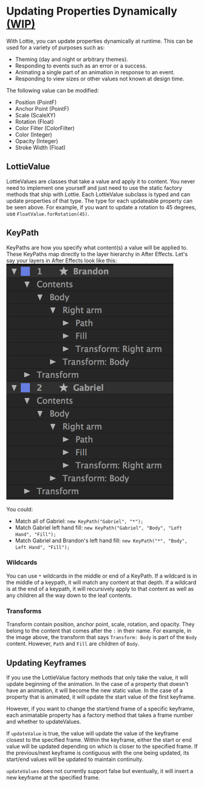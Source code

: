 # Updating Properties Dynamically [(WIP)](https://github.com/airbnb/lottie-android/pull/447/files)

With Lottie, you can update properties dynamically at runtime. This can be used for a variety of purposes such as:
* Theming (day and night or arbitrary themes).
* Responding to events such as an error or a success.
* Animating a single part of an animation in response to an event.
* Responding to view sizes or other values not known at design time.

The following value can be modified:
* Position (PointF)
* Anchor Point (PointF)
* Scale (ScaleXY)
* Rotation (Float)
* Color Filter (ColorFilter)
* Color (Integer)
* Opacity (Integer)
* Stroke Width (Float)

## LottieValue

LottieValues are classes that take a value and apply it to content. You never need to implement one yourself and just need to use the static factory methods that ship with Lottie. Each LottieValue subclass is typed and can update properties of that type. The type for each updateable property can be seen above.
For example, if you want to update a rotation to 45 degrees, use `FloatValue.forRotation(45)`.

## KeyPath

KeyPaths are how you specify what content(s) a value will be applied to. These KeyPaths map directly to the layer hierarchy in After Effects.
Let's say your layers in After Effects look like this:
![Layers](/images/KeyPathLayers.png)

You could:
 * Match all of Gabriel: `new KeyPath("Gabriel", "*");`
 * Match Gabriel left hand fill: `new KeyPath("Gabriel", "Body", "Left Hand", "Fill");`
 * Match Gabriel and Brandon's left hand fill: `new KeyPath("*", "Body", Left Hand", "Fill");`


 ### Wildcards

 You can use `*` wildcards in the middle or end of a KeyPath.
 If a wildcard is in the middle of a keypath, it will match any content at that depth.
 If a wildcard is at the end of a keypath, it will recursively apply to that content as well as any children all the way down to the leaf contents.

 ### Transforms

 Transform contain position, anchor point, scale, rotation, and opacity. They belong to the content that comes after the `:` in their name. For example, in the image above, the transform that says `Transform: Body` is part of the `Body` content. However, `Path` and `Fill` are children of `Body`.

 ## Updating Keyframes

If you use the LottieValue factory methods that only take the value, it will update beginning of the animation. In the case of a property that doesn't have an animation, it will become the new static value. In the case of a property that is animated, it will update the start value of the first keyframe.

However, if you want to change the start/end frame of a specific keyframe, each animatable property has a factory method that takes a frame number and whether to updateValues.

If `updateValue` is true, the value will update the value of the keyframe closest to the
specified frame. Within the keyframe, either the start or end value will be updated depending
on which is closer to the specified frame.
If the previous/next keyframe is contiguous with the one being updated, its start/end values
will be updated to maintain continuity.

`updateValues` does not currently support false but eventually, it will insert a new keyframe at the specified frame.